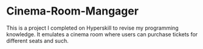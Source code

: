 # Cinema-Room-Mangager
This is a project I completed on Hyperskill to revise my programming knowledge. It emulates a cinema room where users can purchase tickets for different seats and such.
